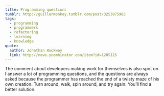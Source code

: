 ```yaml
---
title: Programming questions
tumblr: http://guillermonkey.tumblr.com/post/3253875983
tags:
  - programming
  - programmers
  - refactoring
  - learning
  - knowledge
quote:
  author: Jonathan Rockway
  link: http://news.ycombinator.com/item?id=1205125
---
```


The comment about developers making work for themselves is also spot on. I answer a lot of programming questions, and the questions are always asked because the programmer has reached the end of a twisty maze of his own creation. Turn around, walk, spin around, and try again. You’ll find a better solution.
